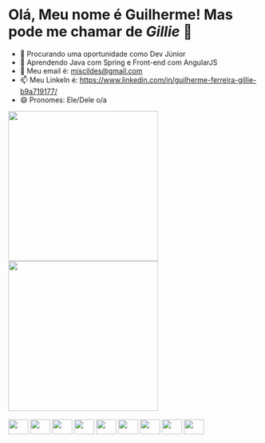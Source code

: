 # Olá, Meu nome é Guilherme! Mas pode me chamar de *Gillie* 👋

- 🔭 Procurando uma oportunidade como Dev Júnior
- 🌱 Aprendendo Java com Spring e Front-end com AngularJS
- 💬 Meu email é: miscildes@gmail.com
- 📫 Meu LinkeIn é: https://www.linkedin.com/in/guilherme-ferreira-gillie-b9a719177/
- 😄 Pronomes: Ele/Dele o/a


<div>
        <a href="https://beacons.ai/miscildes"></a>
        <img height="300cm" src="https://github-readme-stats.vercel.app/api?username=miscildes&show_icons=true&theme=dracula&include_all_commits=true&count_private=true"/>
        <img height="300cm" src="https://github-readme-stats.vercel.app/api/top-langs/?username=miscildes&layout=compact)](https://github.com/miscildes/github-readme-stats)">
</div>


<div class="inline-block"> <br>
        <img align:"center" height="30" width="40" src="https://cdn.jsdelivr.net/gh/devicons/devicon/icons/css3/css3-original-wordmark.svg" />
        <img align:"center" height="30" width="40" src="https://cdn.jsdelivr.net/gh/devicons/devicon/icons/html5/html5-original-wordmark.svg" />
        <img align:"center" height="30" width="40" src="https://cdn.jsdelivr.net/gh/devicons/devicon/icons/javascript/javascript-original.svg" />
        <img align:"center" height="30" width="40" src="https://cdn.jsdelivr.net/gh/devicons/devicon/icons/typescript/typescript-original.svg" />
        <img align:"center" height="30" width="40" src="https://cdn.jsdelivr.net/gh/devicons/devicon/icons/bootstrap/bootstrap-plain.svg" />
        <img align:"center" height="30" width="40" src="https://cdn.jsdelivr.net/gh/devicons/devicon/icons/angularjs/angularjs-original.svg" />
        <img align:"center" height="30" width="40" src="https://cdn.jsdelivr.net/gh/devicons/devicon/icons/java/java-original-wordmark.svg" />
        <img align:"center" height="30" width="40" src="https://cdn.jsdelivr.net/gh/devicons/devicon/icons/mysql/mysql-original-wordmark.svg" />
        <img align:"center" height="30" width="40" src="https://cdn.jsdelivr.net/gh/devicons/devicon/icons/spring/spring-original-wordmark.svg" />
</div>
